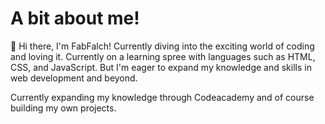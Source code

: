 # A bit about me!

👋 Hi there, I'm FabFalch!
 Currently diving into the exciting world of coding and loving it. Currently on a learning spree with languages such as HTML, CSS, and JavaScript. But I'm eager to expand my knowledge and skills in web development and beyond.

 Currently expanding my knowledge through Codeacademy and of course building my own projects. 


